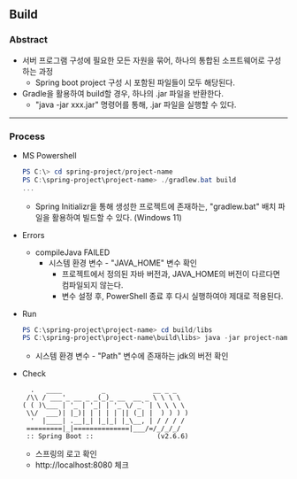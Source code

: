 ## Build

### Abstract

- 서버 프로그램 구성에 필요한 모든 자원을 묶어, 하나의 통합된 소프트웨어로 구성하는 과정
  - Spring boot project 구성 시 포함된 파일들이 모두 해당된다. 
- Gradle을 활용하여 build할 경우, 하나의 .jar 파일을 반환한다. 
  - "java -jar xxx.jar" 명령어를 통해, .jar 파일을 실행할 수 있다. 

---

### Process

- MS Powershell

  ```powershell
  PS C:\> cd spring-project/project-name
  PS C:\spring-project\project-name> ./gradlew.bat build
  ...
  ```

  - Spring Initializr을 통해 생성한 프로젝트에 존재하는, "gradlew.bat" 배치 파일을 활용하여 빌드할 수 있다. (Windows 11)

- Errors

  - compileJava FAILED
    - 시스템 환경 변수 - "JAVA_HOME" 변수 확인
      - 프로젝트에서 정의된 자바 버전과, JAVA_HOME의 버전이 다르다면 컴파일되지 않는다. 
      - 변수 설정 후, PowerShell 종료 후 다시 실행하여야 제대로 적용된다. 

- Run

  ```powershell
  PS C:\spring-project\project-name> cd build/libs
  PS C:\spring-project\project-name\build\libs> java -jar project-name-0.0.1-SNAPSHOT.jar
  ```

  - 시스템 환경 변수 - "Path" 변수에 존재하는 jdk의 버전 확인

- Check

  ```powersh
    .   ____          _            __ _ _
   /\\ / ___'_ __ _ _(_)_ __  __ _ \ \ \ \
  ( ( )\___ | '_ | '_| | '_ \/ _` | \ \ \ \
   \\/  ___)| |_)| | | | | || (_| |  ) ) ) )
    '  |____| .__|_| |_|_| |_\__, | / / / /
   =========|_|==============|___/=/_/_/_/
   :: Spring Boot ::                (v2.6.6)
  ```

  - 스프링의 로고 확인
  - http://localhost:8080 체크


